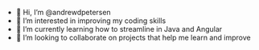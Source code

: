 - 👋 Hi, I’m @andrewdpetersen
- 👀 I’m interested in improving my coding skills
- 🌱 I’m currently learning how to streamline in Java and Angular
- 💞️ I’m looking to collaborate on projects that help me learn and improve

<!---
andrewdpetersen/andrewdpetersen is a ✨ special ✨ repository because its `README.md` (this file) appears on your GitHub profile.
You can click the Preview link to take a look at your changes.
--->
